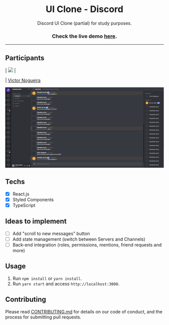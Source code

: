 <h1 align="center">
UI Clone - Discord
</h1>

<p align="center">Discord UI Clone (partial) for study purposes.</p>
<h3 align="center">Check the live demo <a href="https://vmnog-discord.netlify.app/">here</a>.</h3>

<hr>

## Participants

| [<img src="https://avatars3.githubusercontent.com/u/43258815?v=4" width="75px;"/>](https://github.com/vmnog) |

| [Victor Nogueira](https://github.com/vmnog)

![Desktop Screenshot](./assets/desktop_screenshot.PNG?raw=true "Desktop Screenshot")

## Techs

- [x] React.js
- [x] Styled Components
- [x] TypeScript

## Ideas to implement

- [ ] Add "scroll to new messages" button
- [ ] Add state management (switch between Servers and Channels)
- [ ] Back-end integration (roles, permissions, mentions, friend requests and more)

## Usage

1. Run `npm install` or `yarn install`.<br />
2. Run `yarn start` and access `http://localhost:3000`.<br />

## Contributing

Please read [CONTRIBUTING.md](CONTRIBUTING.md) for details on our code of conduct, and the process for submitting pull requests.
